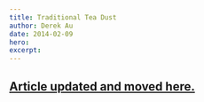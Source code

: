 ```yaml
---
title: Traditional Tea Dust
author: Derek Au
date: 2014-02-09
hero: 
excerpt: 
---
```


## [Article updated and moved here.](http://www.derekau.net/2015/04/teadust/)
